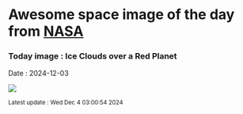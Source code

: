 
# Awesome space image of the day from [NASA](https://api.nasa.gov/)

### Today image : Ice Clouds over a Red Planet
Date : 2024-12-03

![](https://apod.nasa.gov/apod/image/2412/MarsClouds_Perseverance_960.jpg)

<small>Latest update : Wed Dec  4 03:00:54 2024</small>
        